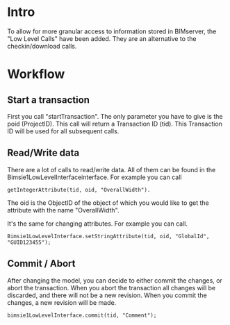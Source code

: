# Intro

To allow for more granular access to information stored in BIMserver, the "Low Level Calls" have been added. They are an alternative to the checkin/download calls.

# Workflow

## Start a transaction

First you call "startTransaction". The only parameter you have to give is the poid (ProjectID). This call will return a Transaction ID (tid). This Transaction ID will be used for all subsequent calls.

## Read/Write data

There are a lot of calls to read/write data. All of them can be found in the Bimsie1LowLevelInterfaceinterface. For example you can call 
```
getIntegerAttribute(tid, oid, "OverallWidth").
```

The oid is the ObjectID of the object of which you would like to get the attribute with the name "OverallWidth".

It's the same for changing attributes. For example you can call.
```
Bimsie1LowLevelInterface.setStringAttribute(tid, oid, "GlobalId", "GUID123455");
```

## Commit / Abort

After changing the model, you can decide to either commit the changes, or abort the transaction. When you abort the transaction all changes will be discarded, and there will not be a new revision. When you commit the changes, a new revision will be made.

```
bimsie1LowLevelInterface.commit(tid, "Comment");
```
